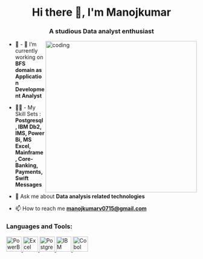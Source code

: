 <h1 align="center">Hi there 👋, I'm Manojkumar</h1>
<h3 align="center">A studious Data analyst enthusiast</h3>

<img align="right" alt="coding" width="400" src="https://i.pinimg.com/originals/54/e3/7d/54e37d8074ebcde1d96c77d7b2a7f310.gif">

- 🌱 - 🔭 I’m currently working on **BFS domain as Application Development Analyst**

- 👨‍💻 -  My Skill Sets : **Postgresql, IBM Db2, IMS, Power Bi, MS Excel, Mainframe, Core-Banking, Payments, Swift Messages**

- 💬 Ask me about **Data analysis related technologies**

- 📫 How to reach me **manojkumarv0715@gmail.com**

<p align="left">
<h3 align="left">Languages and Tools:</h3>
<p align="left">    <a href="https://powerbi.microsoft.com/en-au/" target="_blank" rel="noreferrer"> <img src="https://logos-world.net/wp-content/uploads/2022/02/Microsoft-Power-BI-Symbol.png" alt="PowerBi" width="40" height="40"/> </a> 
    <a href="https://www.microsoft.com/en-in/microsoft-365/excel" target="_blank" rel="noreferrer"> <img src="https://cdn1.iconfinder.com/data/icons/famous-brand-apps/100/_-04-512.png" alt="Excel" width="40" height="40"/> </a>     <a href="https://www.postgresql.org/" target="_blank" rel="noreferrer"> <img src="https://github.com/Manojkumar0715/Manojkumar0715/assets/146093604/fc7a5fa1-228c-466e-924a-911e31472392" alt="Postgresql" width="40" height="40"/> </a>     <a href="https://www.ibm.com/products/ims" target="_blank" rel="noreferrer"> <img src="https://github.com/Manojkumar0715/Manojkumar0715/assets/146093604/37cbec14-ae56-4915-92b6-4a810158249a" alt="IBM IMS" width="40" height="40"/> </a>     <a href="https://developer.ibm.com/languages/cobol/" target="_blank" rel="noreferrer"> <img src="https://github.com/Manojkumar0715/Manojkumar0715/assets/146093604/f1a01ac6-706f-4415-8124-dfab5c431e29" alt="Cobol" width="40" height="40"/> </a> </p>
